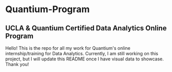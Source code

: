 # Quantium-Program
## UCLA &amp; Quantium Certified Data Analytics Online Program
Hello! This is the repo for all my work for Quantium's online internship/training for Data Analytics. Currently, I am still working on this project, but I will update this README once I have visual data to showcase. Thank you!
